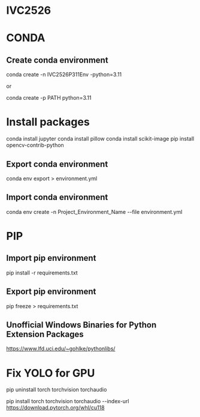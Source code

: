 # IVC2526

# CONDA
## Create conda environment
conda create -n IVC2526P311Env -python=3.11

or

conda create -p PATH python=3.11

# Install packages
conda install jupyter
conda install pillow
conda install scikit-image
pip install opencv-contrib-python

## Export conda environment
conda env export > environment.yml

## Import conda environment
conda env create -n Project_Environment_Name --file environment.yml

# PIP

## Import pip environment
pip install -r requirements.txt

## Export pip environment
pip freeze > requirements.txt

## Unofficial Windows Binaries for Python Extension Packages
<https://www.lfd.uci.edu/~gohlke/pythonlibs/>

# Fix YOLO for GPU
pip uninstall torch torchvision torchaudio

pip install torch torchvision torchaudio --index-url https://download.pytorch.org/whl/cu118
